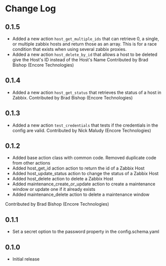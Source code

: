 # Change Log

## 0.1.5

- Added a new action `host_get_multiple_ids` that can retrieve 0, a single, or multiple zabbix hosts and
  return those as an array. This is for a race condition that exists when using several zabbix proxies.
- Added a new action `host_delete_by_id` that allows a host to be deleted give the Host's ID instead of the
  Host's Name
  Contributed by Brad Bishop (Encore Technologies)

## 0.1.4

- Added a new action `host_get_status` that retrieves the status of a host in Zabbix.
  Contributed by Brad Bishop (Encore Technologies)

## 0.1.3

- Added a new action `test_credentials` that tests if the credentials in the config are valid.
  Contributed by Nick Maludy (Encore Technologies)

## 0.1.2

- Added base action class with common code. Removed duplicate code from other actions
- Added host_get_id action action to return the id of a Zabbix Host
- Added host_update_status action to change the status of a Zabbix Host
- Added host_delete action to delete a Zabbix Host
- Added maintenance_create_or_update action to create a maintenance window or update one if it already exists
- Added maintenance_delete action to delete a maintenance window

Contributed by Brad Bishop (Encore Technologies)

## 0.1.1

- Set a secret option to the password property in the config.schema.yaml

## 0.1.0

- Initial release
